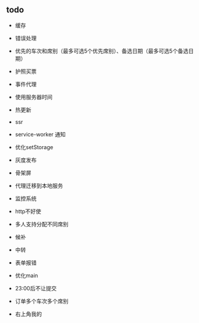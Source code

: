 ## todo

+ 缓存
+ 错误处理
+ 优先的车次和席别（最多可选5个优先席别）、备选日期（最多可选5个备选日期）
+ 护照买票
+ 事件代理
+ 使用服务器时间
+ 热更新
+ ssr
+ service-worker 通知
+ 优化setStorage
+ 灰度发布
+ 骨架屏
+ 代理迁移到本地服务
+ 监控系统
+ http不好使
+ 多人支持分配不同席别
+ 候补
+ 中转

+ 表单报错
+ 优化main
+ 23:00后不让提交
+ 订单多个车次多个席别
+ 右上角我的
